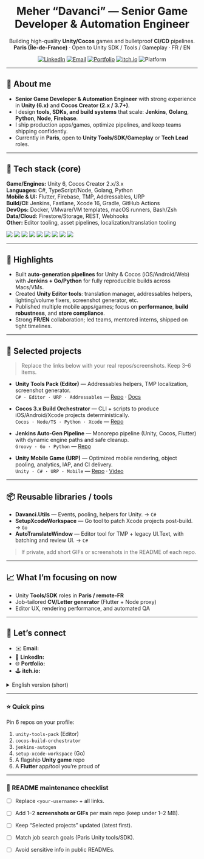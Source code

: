 <!--
Tip: Put this file in a repo named exactly like your GitHub username:
github.com/<your-username>/<your-username>
-->

<h1 align="center">Meher “Davanci” — Senior Game Developer & Automation Engineer</h1>

<p align="center">
  Building high-quality <b>Unity/Cocos</b> games and bulletproof <b>CI/CD</b> pipelines.
  <br/>
  <b>Paris (Île-de-France)</b> · Open to Unity SDK / Tools / Gameplay · FR / EN
</p>

<p align="center">
  <a href="https://www.linkedin.com/in/<your-linkedin>"><img alt="LinkedIn" src="https://img.shields.io/badge/LinkedIn-0A66C2?logo=linkedin&logoColor=white"></a>
  <a href="mailto:<your-email>"><img alt="Email" src="https://img.shields.io/badge/Email-181717?logo=minutemailer&logoColor=white"></a>
  <a href="https://<your-portfolio>"><img alt="Portfolio" src="https://img.shields.io/badge/Portfolio-000000?logo=safari&logoColor=white"></a>
  <a href="https://itch.io/profile/<your-itch>"><img alt="itch.io" src="https://img.shields.io/badge/itch.io-FA5C5C?logo=itchdotio&logoColor=white"></a>
  <img alt="Platform" src="https://img.shields.io/badge/Platforms-iOS%20%7C%20Android%20%7C%20Web%20%7C%20Desktop-444">
</p>

---

## 👋 About me
- **Senior Game Developer & Automation Engineer** with strong experience in **Unity (6.x)** and **Cocos Creator (2.x / 3.7+)**.  
- I design **tools, SDKs, and build systems** that scale: **Jenkins**, **Golang**, **Python**, **Node**, **Firebase**.  
- I ship production apps/games, optimize pipelines, and keep teams shipping confidently.  
- Currently in **Paris**, open to **Unity Tools/SDK/Gameplay** or **Tech Lead** roles.

---

## 🧰 Tech stack (core)
**Game/Engines:** Unity 6, Cocos Creator 2.x/3.x  
**Languages:** C#, TypeScript/Node, Golang, Python  
**Mobile & UI:** Flutter, Firebase, TMP, Addressables, URP  
**Build/CI:** Jenkins, Fastlane, Xcode 16, Gradle, GitHub Actions  
**DevOps:** Docker, VMware/VM templates, macOS runners, Bash/Zsh  
**Data/Cloud:** Firestore/Storage, REST, Webhooks  
**Other:** Editor tooling, asset pipelines, localization/translation tooling

<p>
  <img src="https://img.shields.io/badge/C%23-239120?logo=csharp&logoColor=white"/> 
  <img src="https://img.shields.io/badge/Unity-000000?logo=unity&logoColor=white"/>
  <img src="https://img.shields.io/badge/Cocos-1D1D1D"/>
  <img src="https://img.shields.io/badge/Flutter-02569B?logo=flutter&logoColor=white"/>
  <img src="https://img.shields.io/badge/Firebase-FFCA28?logo=firebase&logoColor=black"/>
  <img src="https://img.shields.io/badge/Golang-00ADD8?logo=go&logoColor=white"/>
  <img src="https://img.shields.io/badge/Python-3776AB?logo=python&logoColor=white"/>
  <img src="https://img.shields.io/badge/Jenkins-D24939?logo=jenkins&logoColor=white"/>
  <img src="https://img.shields.io/badge/Docker-2496ED?logo=docker&logoColor=white"/>
</p>

---

## 🚀 Highlights
- Built **auto-generation pipelines** for Unity & Cocos (iOS/Android/Web) with **Jenkins + Go/Python** for fully reproducible builds across Macs/VMs.  
- Created **Unity Editor tools**: translation manager, addressables helpers, lighting/volume fixers, screenshot generator, etc.  
- Published multiple mobile apps/games; focus on **performance**, **build robustness**, and **store compliance**.  
- Strong **FR/EN** collaboration; led teams, mentored interns, shipped on tight timelines.

---

## 🧪 Selected projects
> Replace the links below with your real repos/screenshots. Keep 3–6 items.

- **Unity Tools Pack (Editor)** — Addressables helpers, TMP localization, screenshot generator.  
  `C# · Editor · URP · Addressables` — [Repo](https://github.com/<your-username>/unity-tools-pack) · [Docs](https://github.com/<your-username>/unity-tools-pack/wiki)

- **Cocos 3.x Build Orchestrator** — CLI + scripts to produce iOS/Android/Xcode projects deterministically.  
  `Cocos · Node/TS · Python · Xcode` — [Repo](https://github.com/<your-username>/cocos-build-orchestrator)

- **Jenkins Auto-Gen Pipeline** — Monorepo pipeline (Unity, Cocos, Flutter) with dynamic engine paths and safe cleanup.  
  `Groovy · Go · Python` — [Repo](https://github.com/<your-username>/jenkins-autogen)

- **Unity Mobile Game (URP)** — Optimized mobile rendering, object pooling, analytics, IAP, and CI delivery.  
  `Unity · C# · URP · Mobile` — [Repo](https://github.com/<your-username>/rage-panda) · [Video](https://youtu.be/<your-id>)

---

## 📦 Reusable libraries / tools
- **Davanci.Utils** — Events, pooling, helpers for Unity. → `C#`  
- **SetupXcodeWorkspace** — Go tool to patch Xcode projects post-build. → `Go`  
- **AutoTranslateWindow** — Editor tool for TMP + legacy UI.Text, with batching and review UI. → `C#`

> If private, add short GIFs or screenshots in the README of each repo.

---

## 📈 What I’m focusing on now
- Unity **Tools/SDK** roles in **Paris / remote-FR**  
- Job-tailored **CV/Letter generator** (Flutter + Node proxy)  
- Editor UX, rendering performance, and automated QA

---

## 🤝 Let’s connect
- ✉️ **Email:** <your-email>  
- 💼 **LinkedIn:** <your-linkedin>  
- 🌐 **Portfolio:** <your-portfolio>  
- 🕹 **itch.io:** <your-itch>

<details>
  <summary>English version (short)</summary>

**Senior Game Developer & Automation Engineer** (Unity & Cocos). I build robust pipelines (Jenkins/Go/Python), editor tools, and ship high-quality mobile/desktop games. Based in Paris (FR/EN). Open to Unity Tools/SDK/Gameplay roles.
</details>

---

### ⭐ Quick pins
Pin 6 repos on your profile:
1) `unity-tools-pack` (Editor)  
2) `cocos-build-orchestrator`  
3) `jenkins-autogen`  
4) `setup-xcode-workspace` (Go)  
5) A flagship **Unity game** repo  
6) A **Flutter** app/tool you’re proud of

---

### 🧭 README maintenance checklist
- [ ] Replace `<your-username>` + all links.  
- [ ] Add 1–2 **screenshots or GIFs** per main repo (keep under 1–2 MB).  
- [ ] Keep “Selected projects” updated (latest first).  
- [ ] Match job search goals (Paris Unity tools/SDK).  
- [ ] Avoid sensitive info in public READMEs.


